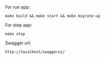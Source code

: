 For run app:

`make build && make start && make migrate-up`

For stop app:

`make stop`

Swagger url:

`http://localhost/swaggerui/`